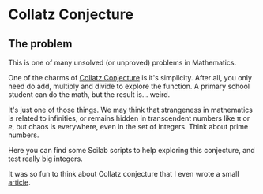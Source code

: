 # Collatz Conjecture

## The problem

This is one of many unsolved (or unproved) problems in Mathematics.

One of the charms of [Collatz Conjecture](https://en.wikipedia.org/wiki/Collatz_conjecture) is it's simplicity. After all, you only need do add, multiply and divide to explore the function. A primary school student can do the math, but the result is... weird.

It's just one of those things. We may think that strangeness in mathematics is related to infinities, or remains hidden in transcendent numbers like π or *e*, but chaos is everywhere, even in the set of integers. Think about prime numbers.

Here you can find some Scilab scripts to help exploring this conjecture, and test really big integers.

It was so fun to think about Collatz conjecture that I even wrote a small [article](https://github.com/linux-man/The-Travelling-Salesman-Problem/blob/main/Collatz%20Conjecture/article.pdf).

